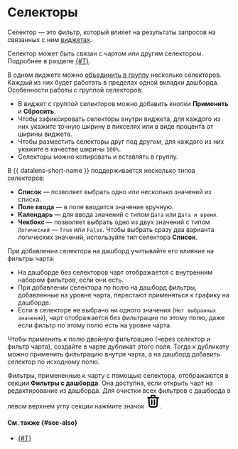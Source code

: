 # Селекторы

Селектор — это фильтр, который влияет на результаты запросов на связанных с ним [виджетах](./widget.md).


Селектор может быть связан с чартом или другим селектором. Подробнее в разделе [{#T}](./link.md).

В одном виджете можно [объединить в группу](../operations/dashboard/add-selector.md) несколько селекторов. Каждый из них будет работать в пределах одной вкладки дашборда. Особенности работы с группой селекторов:
* В виджет с группой селекторов можно добавить кнопки **Применить** и **Сбросить**.
* Чтобы зафиксировать селекторы внутри виджета, для каждого из них укажите точную ширину в пикселях или в виде процента от ширины виджета.
* Чтобы разместить селекторы друг под другом, для каждого из них укажите в качестве ширины `100%`.
* Селекторы можно копировать и вставлять в группу.

В {{ datalens-short-name }} поддерживается несколько типов селекторов:

* **Список** — позволяет выбрать одно или несколько значений из списка.
* **Поле ввода** — в поле вводится значение вручную.
* **Календарь** — для ввода значений с типом `Дата` или `Дата и время`.
* **Чекбокс** — позволяет выбрать одно из двух значений с типом `Логический` — `True` или `False`. Чтобы выбрать сразу два варианта логических значений, используйте тип селектора **Список**.


При добавлении селектора на дашборд учитывайте его влияние на фильтры чарта:

* На дашборде без селекторов чарт отображается с внутренним набором фильтров, если они есть.
* При добавлении селектора по полю на дашборд фильтры, добавленные на уровне чарта, перестают применяться к графику на дашборде.
* Если в селекторе не выбрано ни одного значения (`Нет выбранных значений`), чарт отображается без фильтрации по этому полю, даже если фильтр по этому полю есть на уровне чарта.

Чтобы применить к полю двойную фильтрацию (через селектор и фильтр чарта), создайте в чарте дубликат этого поля. Тогда к дубликату можно применить фильтрацию внутри чарта, а на дашборд добавить селектор по исходному полю.

Фильтры, примененные к чарту с помощью селектора, отображаются в секции **Фильтры с дашборда**. Она доступна, если открыть чарт на редактирование из дашборда. Для очистки всех фильтров с дашборда в левом верхнем углу секции нажмите значок ![image](../../_assets/console-icons/trash-bin.svg).

#### См. также {#see-also}

* [{#T}](../operations/dashboard/add-selector.md)
